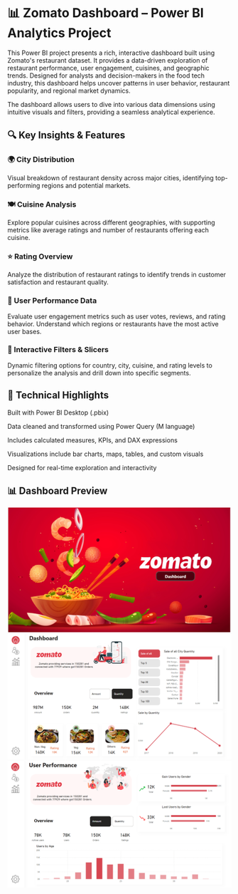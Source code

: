 # 📊 Zomato Dashboard – Power BI Analytics Project
This Power BI project presents a rich, interactive dashboard built using Zomato's restaurant dataset. It provides a data-driven exploration of restaurant performance, user engagement, cuisines, and geographic trends. Designed for analysts and decision-makers in the food tech industry, this dashboard helps uncover patterns in user behavior, restaurant popularity, and regional market dynamics.

The dashboard allows users to dive into various data dimensions using intuitive visuals and filters, providing a seamless analytical experience.

## 🔍 Key Insights & Features
### 🌍 City Distribution
Visual breakdown of restaurant density across major cities, identifying top-performing regions and potential markets.

### 🍽️ Cuisine Analysis
Explore popular cuisines across different geographies, with supporting metrics like average ratings and number of restaurants offering each cuisine.

### ⭐ Rating Overview
Analyze the distribution of restaurant ratings to identify trends in customer satisfaction and restaurant quality.

### 👤 User Performance Data
Evaluate user engagement metrics such as user votes, reviews, and rating behavior. Understand which regions or restaurants have the most active user bases.

### 🔄 Interactive Filters & Slicers
Dynamic filtering options for country, city, cuisine, and rating levels to personalize the analysis and drill down into specific segments.

## 🧩 Technical Highlights
Built with Power BI Desktop (.pbix)

Data cleaned and transformed using Power Query (M language)

Includes calculated measures, KPIs, and DAX expressions

Visualizations include bar charts, maps, tables, and custom visuals

Designed for real-time exploration and interactivity

## 📊 Dashboard Preview
![alt_text](https://github.com/KunalSawlani/Zomato-Analysis-PowerBI/blob/9e89d8c51d1156c46e3755f98522fd12718dbdf2/img1.png)
![alt_text](https://github.com/KunalSawlani/Zomato-Analysis-PowerBI/blob/5e5f6cbb5d6470ba5fe55df9695753f073857213/Preview%201.png)
![alt_text](https://github.com/KunalSawlani/Zomato-Analysis-PowerBI/blob/cc08cb5b21a955a1af76d78f41586b7ab44037be/img3.png)
